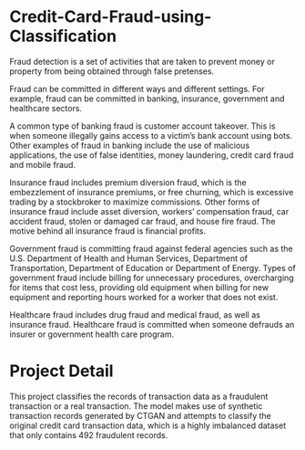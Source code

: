 # Credit-Card-Fraud-using-Classification

Fraud detection is a set of activities that are taken to prevent money or property from being obtained through false pretenses.

Fraud can be committed in different ways and different settings. For example, fraud can be committed in banking, insurance, government and healthcare sectors.

A common type of banking fraud is customer account takeover. This is when someone illegally gains access to a victim’s bank account using bots. Other examples of fraud in banking include the use of malicious applications, the use of false identities, money laundering, credit card fraud and mobile fraud.

Insurance fraud includes premium diversion fraud, which is the embezzlement of insurance premiums, or free churning, which is excessive trading by a stockbroker to maximize commissions. Other forms of insurance fraud include asset diversion, workers’ compensation fraud, car accident fraud, stolen or damaged car fraud, and house fire fraud. The motive behind all insurance fraud is financial profits.

Government fraud is committing fraud against federal agencies such as the U.S. Department of Health and Human Services, Department of Transportation, Department of Education or Department of Energy. Types of government fraud include billing for unnecessary procedures, overcharging for items that cost less, providing old equipment when billing for new equipment and reporting hours worked for a worker that does not exist.

Healthcare fraud includes drug fraud and medical fraud, as well as insurance fraud. Healthcare fraud is committed when someone defrauds an insurer or government health care program.

# Project Detail
This project classifies the records of transaction data as a fraudulent transaction or a real transaction. The model makes use of synthetic transaction records generated by CTGAN and attempts to classify the original credit card transaction data, which is a highly imbalanced dataset that only contains 492 fraudulent records.
